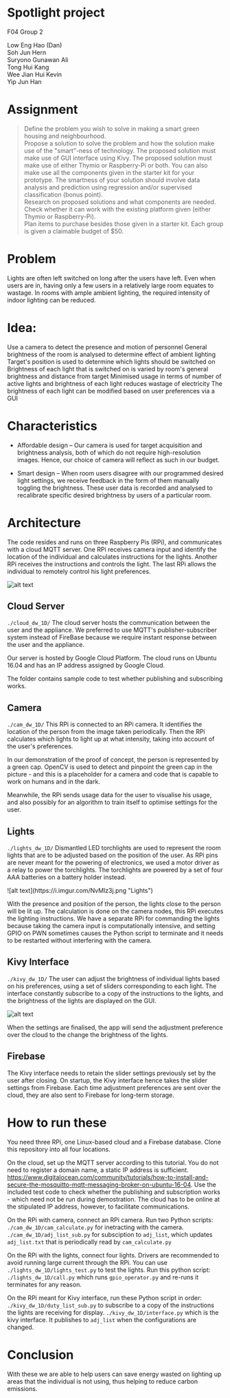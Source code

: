 # Spotlight project
F04 Group 2

Low Eng Hao (Dan) <BR>
Soh Jun Hern <BR>
Suryono Gunawan Ali <BR>
Tong Hui Kang <BR>
Wee Jian Hui Kevin <BR>
Yip Jun Han

# Assignment
> Define the problem you wish to solve in making a smart green housing and neighbourhood. <BR>
> Propose a solution to solve the problem and how the solution make use of the "smart"-ness of technology. The proposed solution must make use of GUI interface using Kivy. The proposed solution must make use of either Thymio or Raspberry-Pi or both. You can also make use all the components given in the starter kit for your prototype. The smartness of your solution should involve data analysis and prediction using regression and/or supervised classification (bonus point). <BR>
Research on proposed solutions and what components are needed. Check whether it can work with the existing platform given (either Thymio or Raspberry-Pi). <BR>
> Plan items to purchase besides those given in a starter kit. Each group is given a claimable budget of $50.

# Problem
Lights are often left switched on long after the users have left.
Even when users are in, having only a few users in a relatively large room equates to wastage.
In rooms with ample ambient lighting, the required intensity of indoor lighting can be reduced.

# Idea:
Use a camera to detect the presence and motion of personnel
General brightness of the room is analysed to determine effect of ambient lighting
Target's position is used to determine which lights should be switched on
Brightness of each light that is switched on is varied by room's general brightness and distance from target
Minimised usage in terms of number of active lights and brightness of each light reduces wastage of electricity
The brightness of each light can be modified based on user preferences via a GUI

# Characteristics
- Affordable design – Our camera is used for target acquisition and brightness analysis, both of which do not require high-resolution images. Hence, our choice of camera will reflect as such in our budget. 

- Smart design – When room users disagree with our programmed desired light settings, we receive feedback in the form of them manually toggling the brightness. These user data is recorded and analysed to recalibrate specific desired brightness by users of a particular room.

# Architecture
The code resides and runs on three Raspberry Pis (RPi), and communicates with a cloud MQTT server. One RPi receives camera input and identify the location of the individual and calculates instructions for the lights. Another RPi receives the instructions and controls the light. The last RPi allows the individual to remotely control his light preferences.

![alt text](https://i.imgur.com/hFjt2NX.png "Archi")

## Cloud Server
`./cloud_dw_1D/`
The cloud server hosts the communication between the user and the appliance. We preferred to use MQTT's publisher-subscriber system instead of FireBase because we require instant response between the user and the appliance.

Our server is hosted by Google Cloud Platform. The cloud runs on Ubuntu 16.04 and has an IP address assigned by Google Cloud. 

The folder contains sample code to test whether publishing and subscribing works.

## Camera
`./cam_dw_1D/`
This RPi is connected to an RPi camera. It identifies the location of the person from the image taken periodically. Then the RPi calculates which lights to light up at what intensity, taking into account of the user's preferences.

In our demonstration of the proof of concept, the person is represented by a green cap. OpenCV is used to detect and pinpoint the green cap in the picture - and this is a placeholder for a camera and code that is capable to work on humans and in the dark.

Meanwhile, the RPi sends usage data for the user to visualise his usage, and also possibly for an algorithm to train itself to optimise settings for the user.

## Lights
`./lights_dw_1D/`
Dismantled LED torchlights are used to represent the room lights that are to be adjusted based on the position of the user. As RPi pins are never meant for the powering of electronics, we used a motor driver as a relay to power the torchlights. The torchlights are powered by a set of four AAA batteries on a battery holder instead.

<div style="width:75%">![alt text](https://i.imgur.com/NvMlz3j.png "Lights")</div>

With the presence and position of the person, the lights close to the person will be lit up. The calculation is done on the camera nodes, this RPi executes the lighting instructions. We have a separate RPi for commanding the lights because taking the camera input is computationally intensive, and setting GPIO on PWN sometimes causes the Python script to terminate and it needs to be restarted without interfering with the camera.

## Kivy Interface
`./kivy_dw_1D/`
The user can adjust the brightness of individual lights based on his preferences, using a set of sliders corresponding to each light. The interface constantly subscribe to a copy of the instructions to the lights, and the brightness of the lights are displayed on the GUI. 

![alt text](https://i.imgur.com/PEAWeuD.png "Kivy")

When the settings are finalised, the app will send the adjustment preference over the cloud to the change the brightness of the lights. 

## Firebase
The Kivy interface needs to retain the slider settings previously set by the user after closing. On startup, the Kivy interface hence takes the slider settings from Firebase. Each time adjustment preferences are sent over the cloud, they are also sent to Firebase for long-term storage.

# How to run these
You need three RPi, one Linux-based cloud and a Firebase database. Clone this repository into all four locations.

On the cloud, set up the MQTT server according to this tutorial. You do not need to register a domain name, a static IP address is sufficient. https://www.digitalocean.com/community/tutorials/how-to-install-and-secure-the-mosquitto-mqtt-messaging-broker-on-ubuntu-16-04. Use the included test code to check whether the publishing and subscription works - which need not be run during demostration. The cloud has to be online at the stipulated IP address, however, to facilitate communications.

On the RPi with camera, connect an RPi camera. Run two Python scripts: 
`./cam_dw_1D/cam_calculate.py` for inetracting with the camera.
`./cam_dw_1D/adj_list_sub.py` for subsciption to `adj_list`, which updates `adj_list.txt` that is periodically read by `cam_calculate.py`

On the RPi with the lights, connect four lights. Drivers are recommended to avoid running large current through the RPi. You can use `./lights_dw_1D/lights_test.py` to test the lights. Run this python script:
`./lights_dw_1D/call.py` which runs `gpio_operator.py` and re-runs it terminates for any reason.

On the RPi meant for Kivy interface, run these Python script in order:
`./kivy_dw_1D/duty_list_sub.py` to subscribe to a copy of the instructions the lights are receiving for display.
`./kivy_dw_1D/interface.py` which is the kivy interface. It publishes to `adj_list` when the configurations are changed.


# Conclusion
With these we are able to help users can save energy wasted on lighting up areas that the individual is not using, thus helping to reduce carbon emissions.

